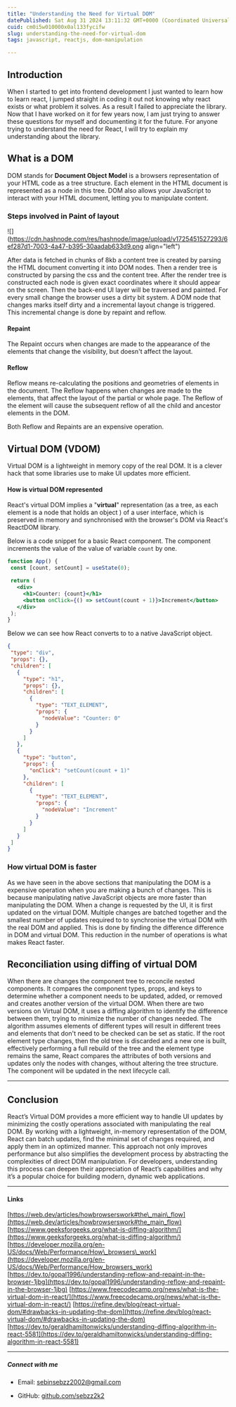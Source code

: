 ```yaml
---
title: "Understanding the Need for Virtual DOM"
datePublished: Sat Aug 31 2024 13:11:32 GMT+0000 (Coordinated Universal Time)
cuid: cm0i5w010000x0al133fycifw
slug: understanding-the-need-for-virtual-dom
tags: javascript, reactjs, dom-manipulation

---
```


## Introduction

When I started to get into frontend development I just wanted to learn how to learn react, I jumped straight in coding it out not knowing why react exists or what problem it solves. As a result I failed to appreciate the library. Now that I have worked on it for few years now, I am just trying to answer these questions for myself and documenting it for the future. For anyone trying to understand the need for React, I will try to explain my understanding about the library.

## What is a DOM

DOM stands for **Document Object Model** is a browsers representation of your HTML code as a tree structure. Each element in the HTML document is represented as a node in this tree. DOM also allows your JavaScript to interact with your HTML document, letting you to manipulate content.

### Steps involved in Paint of layout

![](https://cdn.hashnode.com/res/hashnode/image/upload/v1725451527293/6ef287d1-7003-4a47-b395-30aadab633d9.png align="left")

After data is fetched in chunks of 8kb a content tree is created by parsing the HTML document converting it into DOM nodes. Then a render tree is constructed by parsing the css and the content tree. After the render tree is constructed each node is given exact coordinates where it should appear on the screen. Then the back-end UI layer will be traversed and painted. For every small change the browser uses a dirty bit system. A DOM node that changes marks itself dirty and a incremental layout change is triggered. This incremental change is done by repaint and reflow.

#### Repaint

The Repaint occurs when changes are made to the appearance of the elements that change the visibility, but doesn't affect the layout.

#### Reflow

Reflow means re-calculating the positions and geometries of elements in the document. The Reflow happens when changes are made to the elements, that affect the layout of the partial or whole page. The Reflow of the element will cause the subsequent reflow of all the child and ancestor elements in the DOM.

Both Reflow and Repaints are an expensive operation.

## Virtual DOM (VDOM)

Virtual DOM is a lightweight in memory copy of the real DOM. It is a clever hack that some libraries use to make UI updates more efficient.

#### How is virtual DOM represented

React's virtual DOM implies a "**virtual**" representation (as a tree, as each element is a node that holds an object ) of a user interface, which is preserved in memory and synchronised with the browser's DOM via React's ReactDOM library.

Below is a code snippet for a basic React component. The component increments the value of the value of variable `count` by one.

```jsx
function App() {
 const [count, setCount] = useState(0);

 return (
   <div>
     <h1>Counter: {count}</h1>
     <button onClick={() => setCount(count + 1)}>Increment</button>
   </div>
 );
}
```

Below we can see how React converts to to a native JavaScript object.

```json
{
 "type": "div",
 "props": {},
 "children": [
   {
     "type": "h1",
     "props": {},
     "children": [
       {
         "type": "TEXT_ELEMENT",
         "props": {
           "nodeValue": "Counter: 0"
         }
       }
     ]
   },
   {
     "type": "button",
     "props": {
       "onClick": "setCount(count + 1)"
     },
     "children": [
       {
         "type": "TEXT_ELEMENT",
         "props": {
           "nodeValue": "Increment"
         }
       }
     ]
   }
 ]
}
```

### How virtual DOM is faster

As we have seen in the above sections that manipulating the DOM is a expensive operation when you are making a bunch of changes. This is because manipulating native JavaScript objects are more faster than manipulating the DOM. When a change is requested by the UI, it is first updated on the virtual DOM. Multiple changes are batched together and the smallest number of updates required to to synchronise the virtual DOM with the real DOM and applied. This is done by finding the difference difference in DOM and virtual DOM. This reduction in the number of operations is what makes React faster.

## Reconciliation using diffing of virtual DOM

When there are changes the component tree to reconcile nested components. It compares the component types, props, and keys to determine whether a component needs to be updated, added, or removed and creates another version of the virtual DOM. When there are two versions on Virtual DOM, it uses a diffing algorithm to identify the difference between them, trying to minimize the number of changes needed. The algorithm assumes elements of different types will result in different trees and elements that don't need to be checked can be set as static. If the root element type changes, then the old tree is discarded and a new one is built, effectively performing a full rebuild of the tree and the element type remains the same, React compares the attributes of both versions and updates only the nodes with changes, without altering the tree structure. The component will be updated in the next lifecycle call.

---

## Conclusion

React’s Virtual DOM provides a more efficient way to handle UI updates by minimizing the costly operations associated with manipulating the real DOM. By working with a lightweight, in-memory representation of the DOM, React can batch updates, find the minimal set of changes required, and apply them in an optimized manner. This approach not only improves performance but also simplifies the development process by abstracting the complexities of direct DOM manipulation. For developers, understanding this process can deepen their appreciation of React’s capabilities and why it’s a popular choice for building modern, dynamic web applications.

---

#### Links

[https://web.dev/articles/howbrowserswork#the\_main\_flow](https://web.dev/articles/howbrowserswork#the_main_flow) [https://www.geeksforgeeks.org/what-is-diffing-algorithm/](https://www.geeksforgeeks.org/what-is-diffing-algorithm/) [https://developer.mozilla.org/en-US/docs/Web/Performance/How\_browsers\_work](https://developer.mozilla.org/en-US/docs/Web/Performance/How_browsers_work) [https://dev.to/gopal1996/understanding-reflow-and-repaint-in-the-browser-1jbg](https://dev.to/gopal1996/understanding-reflow-and-repaint-in-the-browser-1jbg) [https://www.freecodecamp.org/news/what-is-the-virtual-dom-in-react/](https://www.freecodecamp.org/news/what-is-the-virtual-dom-in-react/) [https://refine.dev/blog/react-virtual-dom/#drawbacks-in-updating-the-dom](https://refine.dev/blog/react-virtual-dom/#drawbacks-in-updating-the-dom) [https://dev.to/geraldhamiltonwicks/understanding-diffing-algorithm-in-react-5581](https://dev.to/geraldhamiltonwicks/understanding-diffing-algorithm-in-react-5581)

---

##### Connect with me

* Email: [sebinsebzz2002@gmail.com](mailto:sebinsebzz2002@gmail.com)
    
* GitHub: [github.com/sebzz2k2](http://github.com/sebzz2k2)